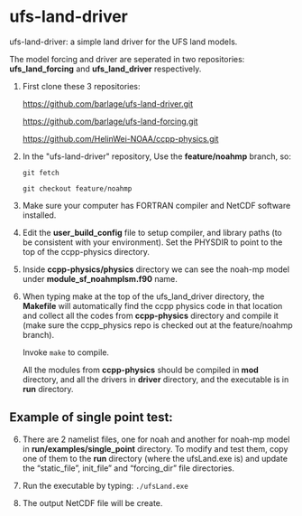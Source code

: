 # ufs-land-driver

ufs-land-driver: a simple land driver for the UFS land models.

The model forcing and driver are seperated in two repositories: **ufs_land_forcing** and **ufs_land_driver** respectively.

1) First clone these 3 repositories: 

    https://github.com/barlage/ufs-land-driver.git

    https://github.com/barlage/ufs-land-forcing.git

    https://github.com/HelinWei-NOAA/ccpp-physics.git

2) In the "ufs-land-driver" repository, Use the **feature/noahmp** branch, so: 

    `git fetch`

    `git checkout feature/noahmp`

3) Make sure your computer has FORTRAN compiler and NetCDF software installed.

4) Edit the **user_build_config** file to setup compiler, and library paths (to be consistent with your environment). Set the PHYSDIR to point to the top of the ccpp-physics directory.

5) Inside **ccpp-physics/physics** directory we can see the noah-mp model under **module_sf_noahmplsm.f90** name. 
6) When typing make at the top of the ufs_land_driver directory, the **Makefile** will automatically find the ccpp physics code in that location and collect all the codes from **ccpp-physics** directory and compile it (make sure the ccpp_physics repo is checked out at the feature/noahmp branch). 

    Invoke `make` to compile.
 
    All the modules from **ccpp-physics** should be compiled in **mod** directory, and all the drivers in **driver** directory, and the executable is in **run** directory.

## Example of single point test:
6) There are 2 namelist files, one for noah and another for noah-mp model in **run/examples/single_point**        directory. To modify and test them, copy one of them to the **run** directory (where the ufsLand.exe is) and update   the “static_file”, init_file” and “forcing_dir” file directories.

7) Run the executable by typing: `./ufsLand.exe`

7) The output NetCDF file will be create. 
